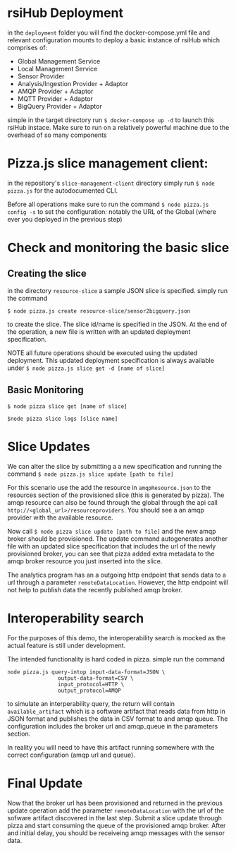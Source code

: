 # rsiHub Deployment

in the `deployment` folder you will find the docker-compose.yml file and relevant configuration mounts to deploy a basic instance of rsiHub which comprises of:

* Global Management Service
* Local Management Service
* Sensor Provider
* Analysis/Ingestion Provider + Adaptor
* AMQP Provider + Adaptor
* MQTT Provider + Adaptor
* BigQuery Provider + Adaptor

simple in the target directory run `$ docker-compose up -d` to launch this rsiHub instace. Make sure to run on a relatively powerful machine due to the overhead of so many components

# Pizza.js slice management client:

in the repository's `slice-management-client` directory simply run `$ node pizza.js` for the autodocumented CLI.

Before all operations make sure to run the command `$ node pizza.js config -s` to set the configuration: notably the URL of the Global (where ever you deployed in the previous step)

# Check and monitoring the basic slice

## Creating the slice

in the directory `resource-slice` a sample JSON slice is specified. simply run the command

`$ node pizza.js create resource-slice/sensor2bigquery.json`

to create the slice. The slice id/name is specified in the JSON. At the end of the operation, a new file is written with an updated deployment specification.

NOTE all future operations should be executed using the updated deployment. This updated deployment specification is always available under `$ node pizza.js slice get -d [name of slice]`

## Basic Monitoring

`$ node pizza slice get [name of slice]`

`$node pizza slice logs [slice name]`

# Slice Updates

We can alter the slice by submitting a a new specification and running the command `$ node pizza.js slice update [path to file]`

For this scenario use the add the resource in `amqpResource.json` to the resources section of the provisioned slice (this is generated by pizza).
The amqp resource can also be found through the global through the api call `http://<global_url>/resourceproviders`. You should see a an amqp provider
with the available resource.

Now call `$ node pizza slice update [path to file]` and the new amqp broker should be provisioned. The update command autogenerates another 
file with an updated slice specification that includes the url of the newly provisioned broker, you can see that pizza added extra metadata to the amqp broker resource you just inserted into the slice.

The analytics program has an a outgoing http endpoint that sends data to a url through a parameter `remoteDataLocation`. However, the http endpoint 
will not help to publish data the recently published amqp broker. 

# Interoperability search

For the purposes of this demo, the interoperability search is mocked as the actual feature is still under development. 

The intended functionality is hard coded in pizza. simple run the command

```
node pizza.js query-intop input-data-format=JSON \
                output-data-format=CSV \
                input_protocol=HTTP \
                output_protocol=AMQP    
```

to simulate an interperability query, the return will contain `available_artifact` which is a software artifact that reads data from http in JSON format and publishes the data in CSV format to and amqp queue. The configuration includes the broker url and amqp_queue in the parameters section.

In reality you will need to have this artifact running somewhere with the correct configuration (amqp url and queue). 

# Final Update

Now that the broker url has been provisioned and returned in the previous update operation add the parameter `remoteDataLocation` with the url of the 
sofware artifact discovered in the last step. Submit a slice update through pizza and start consuming the queue of the provisioned amqp broker. After and initial delay, you should be receiveing amqp messages with the sensor data.

